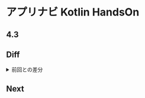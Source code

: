 # アプリナビ Kotlin HandsOn

## 4.3 

## Diff

<details>
  
<summary>前回との差分</summary>
  
[diff](https://github.com/syota-kawaguchi/AppNavi_Kotlin_ChatApp_HandsOn/commit/8d8ca452f1f8c8b145794d43b168dfd60273b936)
  
</details>

## Next
